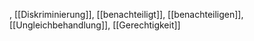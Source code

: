 , [[Diskriminierung]], [[benachteiligt]], [[benachteiligen]], [[Ungleichbehandlung]], [[Gerechtigkeit]]